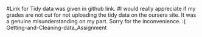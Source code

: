 #Link for Tidy data was given in github link.
#I would really appreciate if my grades are not cut for not uploading the tidy data on the oursera site. It was a genuine misunderstanding on my part. Sorry for the inconvenience. :(
Getting-and-Cleaning-data_Assignment
